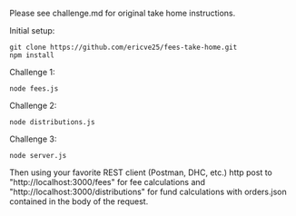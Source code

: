Please see challenge.md for original take home instructions.

Initial setup:
```
git clone https://github.com/ericve25/fees-take-home.git
npm install
```

Challenge 1:
```
node fees.js
```

Challenge 2:
```
node distributions.js
```

Challenge 3:
```
node server.js
```
Then using your favorite REST client (Postman, DHC, etc.) http post to "http://localhost:3000/fees" for fee calculations
and "http://localhost:3000/distributions" for fund calculations with orders.json contained in the body of the request.
